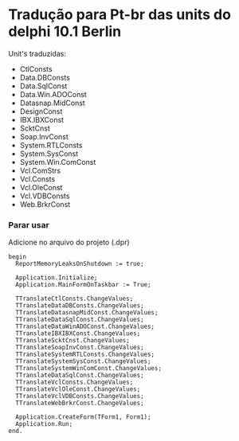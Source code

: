 # Tradução para Pt-br das units do delphi 10.1 Berlin

Unit's traduzidas:

* CtlConsts
* Data.DBConsts
* Data.SqlConst
* Data.Win.ADOConst
* Datasnap.MidConst
* DesignConst
* IBX.IBXConst
* ScktCnst
* Soap.InvConst
* System.RTLConsts
* System.SysConst
* System.Win.ComConst
* Vcl.ComStrs
* Vcl.Consts
* Vcl.OleConst
* Vcl.VDBConsts
* Web.BrkrConst

### Parar usar

Adicione no arquivo do projeto (.dpr)

```
begin
  ReportMemoryLeaksOnShutdown := true;

  Application.Initialize;
  Application.MainFormOnTaskbar := True;

  TTranslateCtlConsts.ChangeValues;
  TTranslateDataDBConsts.ChangeValues;
  TTranslateDatasnapMidConst.ChangeValues;
  TTranslateDataSqlConst.ChangeValues;
  TTranslateDataWinADOConst.ChangeValues;
  TTranslateIBXIBXConst.ChangeValues;
  TTranslateScktCnst.ChangeValues;
  TTranslateSoapInvConst.ChangeValues;
  TTranslateSystemRTLConsts.ChangeValues;
  TTranslateSystemSysConst.ChangeValues;
  TTranslateSystemWinComConst.ChangeValues;
  TTranslateDataSqlConst.ChangeValues;
  TTranslateVclConsts.ChangeValues;
  TTranslateVclOleConst.ChangeValues;
  TTranslateVclVDBConsts.ChangeValues;
  TTranslateWebBrkrConst.ChangeValues;

  Application.CreateForm(TForm1, Form1);
  Application.Run;
end.
```